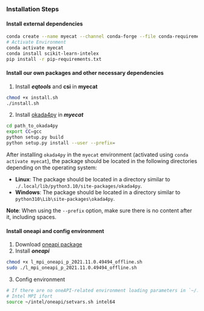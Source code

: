 ### Installation Steps

#### Install external dependencies

```bash
conda create --name myecat --channel conda-forge --file conda-requirements.txt
# Activate Environment
conda activate myecat
conda install scikit-learn-intelex
pip install -r pip-requirements.txt
```

#### Install our own packages and other necessary dependencies

1. Install ***eqtools*** and **csi** in **myecat**

```bash
chmod +x install.sh
./install.sh
```

2. Install [okada4py](https://github.com/jolivetr/okada4py) in ***myecat***

```bash
cd path_to_okada4py
export CC=gcc
python setup.py build
python setup.py install --user --prefix=
```

After installing `okada4py` in the `myecat` environment (activated using `conda activate myecat`), the package should be located in the following directories depending on the operating system:

- **Linux**: The package should be located in a directory similar to `./.local/lib/python3.10/site-packages/okada4py`.
- **Windows**: The package should be located in a directory similar to `python310\Lib\site-packages\okada4py`.

**Note**: When using the `--prefix` option, make sure there is no content after it, including spaces.

#### Install oneapi and config environment

1. Download [oneapi package](https://www.intel.com/content/www/us/en/developer/tools/oneapi/mpi-library-download.html?operatingsystem=linux&mpi-linux=offline)
2. Install ***oneapi***

```bash
chmod +x l_mpi_oneapi_p_2021.11.0.49494_offline.sh
sudo ./l_mpi_oneapi_p_2021.11.0.49494_offline.sh
```

3. Config environment

```bash
# If there are no oneAPI-related environment loading parameters in `~/.bashrc`, please add them manually.
# Intel MPI ifort
source ~/intel/oneapi/setvars.sh intel64
```
